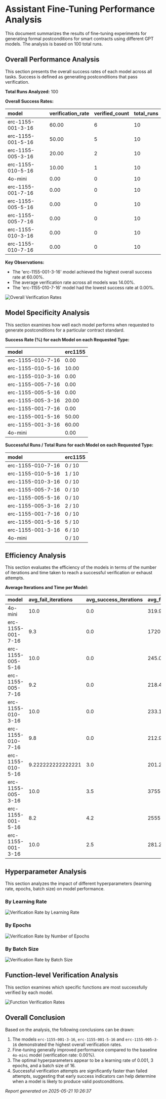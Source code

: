 # Assistant Fine-Tuning Performance Analysis

This document summarizes the results of fine-tuning experiments for generating formal postconditions for smart contracts using different GPT models. The analysis is based on 100 total runs.

## Overall Performance Analysis

This section presents the overall success rates of each model across all tasks. Success is defined as generating postconditions that pass verification.

**Total Runs Analyzed:** 100

**Overall Success Rates:**

| model | verification_rate | verified_count | total_runs |
| :--- | :--- | :--- | :--- |
| erc-1155-001-3-16 | 60.00 | 6 | 10 |
| erc-1155-001-5-16 | 50.00 | 5 | 10 |
| erc-1155-005-3-16 | 20.00 | 2 | 10 |
| erc-1155-010-5-16 | 10.00 | 1 | 10 |
| 4o-mini | 0.00 | 0 | 10 |
| erc-1155-001-7-16 | 0.00 | 0 | 10 |
| erc-1155-005-5-16 | 0.00 | 0 | 10 |
| erc-1155-005-7-16 | 0.00 | 0 | 10 |
| erc-1155-010-3-16 | 0.00 | 0 | 10 |
| erc-1155-010-7-16 | 0.00 | 0 | 10 |

**Key Observations:**

- The 'erc-1155-001-3-16' model achieved the highest overall success rate at 60.00%.
- The average verification rate across all models was 14.00%.
- The 'erc-1155-010-7-16' model had the lowest success rate at 0.00%.

![Overall Verification Rates](verification_rates.png)

## Model Specificity Analysis

This section examines how well each model performs when requested to generate postconditions for a particular contract standard.

**Success Rate (%) for each Model on each Requested Type:**

| model | erc1155 |
| :--- | :--- |
| erc-1155-010-7-16 | 0.00 |
| erc-1155-010-5-16 | 10.00 |
| erc-1155-010-3-16 | 0.00 |
| erc-1155-005-7-16 | 0.00 |
| erc-1155-005-5-16 | 0.00 |
| erc-1155-005-3-16 | 20.00 |
| erc-1155-001-7-16 | 0.00 |
| erc-1155-001-5-16 | 50.00 |
| erc-1155-001-3-16 | 60.00 |
| 4o-mini | 0.00 |

**Successful Runs / Total Runs for each Model on each Requested Type:**

| model | erc1155 |
| :--- | :--- |
| erc-1155-010-7-16 | 0 / 10 |
| erc-1155-010-5-16 | 1 / 10 |
| erc-1155-010-3-16 | 0 / 10 |
| erc-1155-005-7-16 | 0 / 10 |
| erc-1155-005-5-16 | 0 / 10 |
| erc-1155-005-3-16 | 2 / 10 |
| erc-1155-001-7-16 | 0 / 10 |
| erc-1155-001-5-16 | 5 / 10 |
| erc-1155-001-3-16 | 6 / 10 |
| 4o-mini | 0 / 10 |

## Efficiency Analysis

This section evaluates the efficiency of the models in terms of the number of iterations and time taken to reach a successful verification or exhaust attempts.

**Average Iterations and Time per Model:**

| model | avg_fail_iterations | avg_success_iterations | avg_fail_time | avg_success_time | fail_rate |
| :--- | :--- | :--- | :--- | :--- | :--- |
| 4o-mini | 10.0 | 0.0 | 319.9581855297089 | 0.0 | 100.00 |
| erc-1155-001-7-16 | 9.3 | 0.0 | 1720.0253734350204 | 0.0 | 100.00 |
| erc-1155-005-5-16 | 10.0 | 0.0 | 245.0676204919815 | 0.0 | 100.00 |
| erc-1155-005-7-16 | 9.2 | 0.0 | 218.4296261548996 | 0.0 | 100.00 |
| erc-1155-010-3-16 | 10.0 | 0.0 | 233.13596296310425 | 0.0 | 100.00 |
| erc-1155-010-7-16 | 9.8 | 0.0 | 212.90439779758452 | 0.0 | 100.00 |
| erc-1155-010-5-16 | 9.222222222222221 | 3.0 | 201.27651551034717 | 74.02299165725708 | 90.00 |
| erc-1155-005-3-16 | 10.0 | 3.5 | 3755.226481884718 | 567.6829489469528 | 80.00 |
| erc-1155-001-5-16 | 8.2 | 4.2 | 2555.9557731151585 | 3761.115694856643 | 50.00 |
| erc-1155-001-3-16 | 10.0 | 2.5 | 281.21035850048065 | 101.30749650796254 | 40.00 |

## Hyperparameter Analysis

This section analyzes the impact of different hyperparameters (learning rate, epochs, batch size) on model performance.

### By Learning Rate

![Verification Rate by Learning Rate](verification_by_learning_rate.png)

### By Epochs

![Verification Rate by Number of Epochs](verification_by_epochs.png)

### By Batch Size

![Verification Rate by Batch Size](verification_by_batch_size.png)

## Function-level Verification Analysis

This section examines which specific functions are most successfully verified by each model.

![Function Verification Rates](function_verification.png)

## Overall Conclusion

Based on the analysis, the following conclusions can be drawn:

1. The models `erc-1155-001-3-16`, `erc-1155-001-5-16` and `erc-1155-005-3-16` demonstrated the highest overall verification rates.
2. Fine-tuning generally improved performance compared to the baseline `4o-mini` model (verification rate: 0.00%).
3. The optimal hyperparameters appear to be a learning rate of 0.001, 3 epochs, and a batch size of 16.
4. Successful verification attempts are significantly faster than failed attempts, suggesting that early success indicators can help determine when a model is likely to produce valid postconditions.


*Report generated on 2025-05-21 10:26:37*
